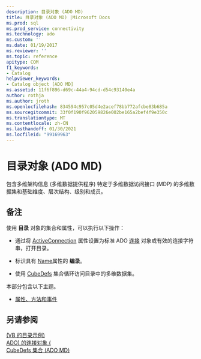 ```yaml
---
description: 目录对象 (ADO MD)
title: 目录对象 (ADO MD) |Microsoft Docs
ms.prod: sql
ms.prod_service: connectivity
ms.technology: ado
ms.custom: ''
ms.date: 01/19/2017
ms.reviewer: ''
ms.topic: reference
apitype: COM
f1_keywords:
- Catalog
helpviewer_keywords:
- Catalog object [ADO MD]
ms.assetid: 11f6f896-d69c-44a4-94cd-d54c93140e4a
author: rothja
ms.author: jroth
ms.openlocfilehash: 834594c957c05d4e2acef78bb772afcbe83b685a
ms.sourcegitcommit: 33f0f190f962059826e002be165a2bef4f9e350c
ms.translationtype: MT
ms.contentlocale: zh-CN
ms.lasthandoff: 01/30/2021
ms.locfileid: "99169963"
---
```

# <a name="catalog-object-ado-md"></a>目录对象 (ADO MD)
包含多维架构信息 (多维数据提供程序) 特定于多维数据访问接口 (MDP) 的多维数据集和基础维度、层次结构、级别和成员。  
  
## <a name="remarks"></a>备注  
 使用 **目录** 对象的集合和属性，可以执行以下操作：  
  
-   通过将 [ActiveConnection](./activeconnection-property-ado-md.md) 属性设置为标准 ADO [连接](../ado-api/connection-object-ado.md) 对象或有效的连接字符串，打开目录。  
  
-   标识具有 [Name](./name-property-ado-md.md)属性的 **编录**。  
  
-   使用 [CubeDefs](./cubedefs-collection-ado-md.md) 集合循环访问目录中的多维数据集。  
  
 本部分包含以下主题。  
  
-   [属性、方法和事件](./catalog-object-properties-methods-and-events-ado-md.md)  
  
## <a name="see-also"></a>另请参阅  
 [ (VB 的目录示例) ](./catalog-example-vb.md)   
 [ADO) 的连接对象 (](../ado-api/connection-object-ado.md)   
 [CubeDefs 集合 (ADO MD)](./cubedefs-collection-ado-md.md)